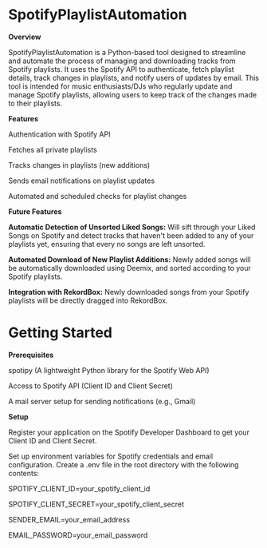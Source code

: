 # SpotifyPlaylistAutomation

**Overview**

SpotifyPlaylistAutomation is a Python-based tool designed to streamline and automate the process of managing and downloading tracks from Spotify playlists. It uses the Spotify API to authenticate, fetch playlist details, track changes in playlists, and notify users of updates by email. This tool is intended for music enthusiasts/DJs who regularly update and manage Spotify playlists, allowing users to keep track of the changes made to their playlists.

**Features**

Authentication with Spotify API

Fetches all private playlists

Tracks changes in playlists (new additions)

Sends email notifications on playlist updates

Automated and scheduled checks for playlist changes

**Future Features**

**Automatic Detection of Unsorted Liked Songs:** Will sift through your Liked Songs on Spotify and detect tracks that haven't been added to any of your playlists yet, ensuring that every no songs are left unsorted.

**Automated Download of New Playlist Additions:** Newly added songs will be automatically downloaded using Deemix, and sorted according to your Spotify playlists.

**Integration with RekordBox:** Newly downloaded songs from your Spotify playlists will be directly dragged into RekordBox.

# Getting Started
**Prerequisites**

spotipy (A lightweight Python library for the Spotify Web API)

Access to Spotify API (Client ID and Client Secret)

A mail server setup for sending notifications (e.g., Gmail)

**Setup**

Register your application on the Spotify Developer Dashboard to get your Client ID and Client Secret.

Set up environment variables for Spotify credentials and email configuration. Create a .env file in the root directory with the following contents:

SPOTIFY_CLIENT_ID=your_spotify_client_id

SPOTIFY_CLIENT_SECRET=your_spotify_client_secret

SENDER_EMAIL=your_email_address

EMAIL_PASSWORD=your_email_password
